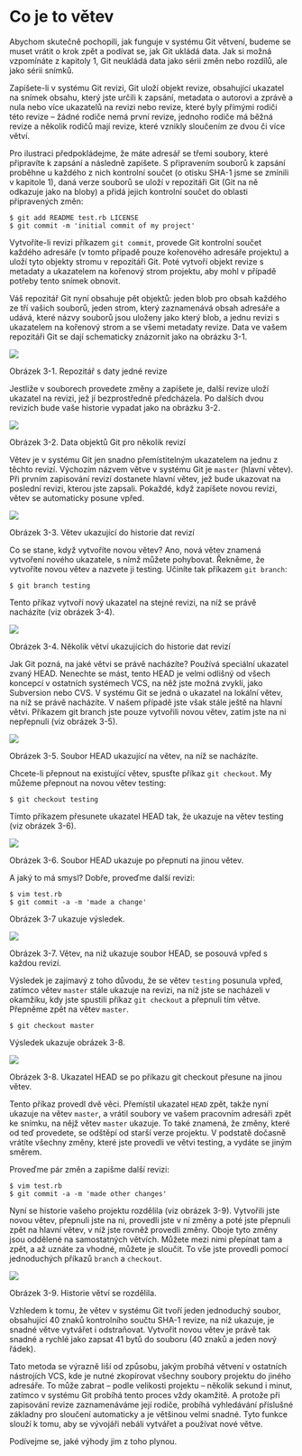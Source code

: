 # Co je to větev

Abychom skutečně pochopili, jak funguje v systému Git větvení, budeme se muset vrátit o krok zpět a podívat se, jak Git ukládá data. Jak si možná vzpomínáte z kapitoly 1, Git neukládá data jako sérii změn nebo rozdílů, ale jako sérii snímků.

Zapíšete-li v systému Git revizi, Git uloží objekt revize, obsahující ukazatel na snímek obsahu, který jste určili k zapsání, metadata o autorovi a zprávě a nula nebo více ukazatelů na revizi nebo revize, které byly přímými rodiči této revize – žádné rodiče nemá první revize, jednoho rodiče má běžná revize a několik rodičů mají revize, které vznikly sloučením ze dvou či více větví.

Pro ilustraci předpokládejme, že máte adresář se třemi soubory, které připravíte k zapsání a následně zapíšete. S připravením souborů k zapsání proběhne u každého z nich kontrolní součet (o otisku SHA-1 jsme se zmínili v kapitole 1), daná verze souborů se uloží v repozitáři Git (Git na ně odkazuje jako na bloby) a přidá jejich kontrolní součet do oblasti připravených změn:

	$ git add README test.rb LICENSE
	$ git commit -m 'initial commit of my project'

Vytvoříte-li revizi příkazem `git commit`, provede Git kontrolní součet každého adresáře (v tomto případě pouze kořenového adresáře projektu) a uloží tyto objekty stromu v repozitáři Git. Poté vytvoří objekt revize s metadaty a ukazatelem na kořenový strom projektu, aby mohl v případě potřeby tento snímek obnovit.

Váš repozitář Git nyní obsahuje pět objektů: jeden blob pro obsah každého ze tří vašich souborů, jeden strom, který zaznamenává obsah adresáře a udává, které názvy souborů jsou uloženy jako který blob, a jednu revizi s ukazatelem na kořenový strom a se všemi metadaty revize. Data ve vašem repozitáři Git se dají schematicky znázornit jako na obrázku 3-1.


![](http://git-scm.com/figures/18333fig0301-tn.png)

Obrázek 3-1. Repozitář s daty jedné revize

Jestliže v souborech provedete změny a zapíšete je, další revize uloží ukazatel na revizi, jež jí bezprostředně předcházela. Po dalších dvou revizích bude vaše historie vypadat jako na obrázku 3-2.


![](http://git-scm.com/figures/18333fig0302-tn.png)

Obrázek 3-2. Data objektů Git pro několik revizí

Větev je v systému Git jen snadno přemístitelným ukazatelem na jednu z těchto revizí. Výchozím názvem větve v systému Git je `master` (hlavní větev). Při prvním zapisování revizí dostanete hlavní větev, jež bude ukazovat na poslední revizi, kterou jste zapsali. Pokaždé, když zapíšete novou revizi, větev se automaticky posune vpřed.


![](http://git-scm.com/figures/18333fig0303-tn.png)

Obrázek 3-3. Větev ukazující do historie dat revizí

Co se stane, když vytvoříte novou větev? Ano, nová větev znamená vytvoření nového ukazatele, s nímž můžete pohybovat. Řekněme, že vytvoříte novou větev a nazvete ji testing. Učiníte tak příkazem `git branch`:

	$ git branch testing

Tento příkaz vytvoří nový ukazatel na stejné revizi, na níž se právě nacházíte (viz obrázek 3-4).


![](http://git-scm.com/figures/18333fig0304-tn.png)

Obrázek 3-4. Několik větví ukazujících do historie dat revizí

Jak Git pozná, na jaké větvi se právě nacházíte? Používá speciální ukazatel zvaný HEAD. Nenechte se mást, tento HEAD je velmi odlišný od všech koncepcí v ostatních systémech VCS, na něž jste možná zvyklí, jako Subversion nebo CVS. V systému Git se jedná o ukazatel na lokální větev, na níž se právě nacházíte. V našem případě jste však stále ještě na hlavní větvi. Příkazem git branch jste pouze vytvořili novou větev, zatím jste na ni nepřepnuli (viz obrázek 3-5).


![](http://git-scm.com/figures/18333fig0305-tn.png)

Obrázek 3-5. Soubor HEAD ukazující na větev, na níž se nacházíte.

Chcete-li přepnout na existující větev, spusťte příkaz `git checkout`. My můžeme přepnout na novou větev testing:

	$ git checkout testing

Tímto příkazem přesunete ukazatel HEAD tak, že ukazuje na větev testing (viz obrázek 3-6).


![](http://git-scm.com/figures/18333fig0306-tn.png)

Obrázek 3-6. Soubor HEAD ukazuje po přepnutí na jinou větev.

A jaký to má smysl? Dobře, proveďme další revizi:

	$ vim test.rb
	$ git commit -a -m 'made a change'

Obrázek 3-7 ukazuje výsledek.


![](http://git-scm.com/figures/18333fig0307-tn.png)

Obrázek 3-7. Větev, na niž ukazuje soubor HEAD, se posouvá vpřed s každou revizí.

Výsledek je zajímavý z toho důvodu, že se větev `testing` posunula vpřed, zatímco větev `master` stále ukazuje na revizi, na níž jste se nacházeli v okamžiku, kdy jste spustili příkaz `git checkout` a přepnuli tím větve. Přepněme zpět na větev `master`.

	$ git checkout master

Výsledek ukazuje obrázek 3-8.


![](http://git-scm.com/figures/18333fig0308-tn.png)

Obrázek 3-8. Ukazatel HEAD se po příkazu git checkout přesune na jinou větev.

Tento příkaz provedl dvě věci. Přemístil ukazatel `HEAD` zpět, takže nyní ukazuje na větev `master`, a vrátil soubory ve vašem pracovním adresáři zpět ke snímku, na nějž větev `master` ukazuje. To také znamená, že změny, které od teď provedete, se odštěpí od starší verze projektu. V podstatě dočasně vrátíte všechny změny, které jste provedli ve větvi testing, a vydáte se jiným směrem.

Proveďme pár změn a zapišme další revizi:

	$ vim test.rb
	$ git commit -a -m 'made other changes'

Nyní se historie vašeho projektu rozdělila (viz obrázek 3-9). Vytvořili jste novou větev, přepnuli jste na ni, provedli jste v ní změny a poté jste přepnuli zpět na hlavní větev, v níž jste rovněž provedli změny. Oboje tyto změny jsou oddělené na samostatných větvích. Můžete mezi nimi přepínat tam a zpět, a až uznáte za vhodné, můžete je sloučit. To vše jste provedli pomocí jednoduchých příkazů `branch` a `checkout`.


![](http://git-scm.com/figures/18333fig0309-tn.png)

Obrázek 3-9. Historie větví se rozdělila.

Vzhledem k tomu, že větev v systému Git tvoří jeden jednoduchý soubor, obsahující 40 znaků kontrolního součtu SHA-1 revize, na niž ukazuje, je snadné větve vytvářet i odstraňovat. Vytvořit novou větev je právě tak snadné a rychlé jako zapsat 41 bytů do souboru (40 znaků a jeden nový řádek).

Tato metoda se výrazně liší od způsobu, jakým probíhá větvení v ostatních nástrojích VCS, kde je nutné zkopírovat všechny soubory projektu do jiného adresáře. To může zabrat – podle velikosti projektu – několik sekund i minut, zatímco v systému Git probíhá tento proces vždy okamžitě. A protože při zapisování revize zaznamenáváme její rodiče, probíhá vyhledávání příslušné základny pro sloučení automaticky a je většinou velmi snadné. Tyto funkce slouží k tomu, aby se vývojáři nebáli vytvářet a používat nové větve.

Podívejme se, jaké výhody jim z toho plynou.
